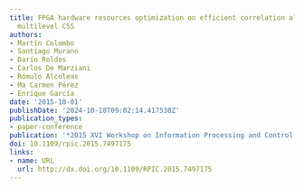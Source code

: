 ```yaml
---
title: FPGA hardware resources optimization on efficient correlation algorithm for
  multilevel CSS
authors:
- Martín Colombo
- Santiago Murano
- Darío Roldos
- Carlos De Marziani
- Rómulo Alcoleas
- Ma Carmen Pérez
- Enrique García
date: '2015-10-01'
publishDate: '2024-10-18T09:02:14.417538Z'
publication_types:
- paper-conference
publication: '*2015 XVI Workshop on Information Processing and Control (RPIC)*'
doi: 10.1109/rpic.2015.7497175
links:
- name: URL
  url: http://dx.doi.org/10.1109/RPIC.2015.7497175
---
```


